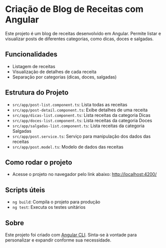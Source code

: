 # Criação de Blog de Receitas com Angular

Este projeto é um blog de receitas desenvolvido em Angular. Permite listar e visualizar posts de diferentes categorias, como dicas, doces e salgadas.

## Funcionalidades
- Listagem de receitas
- Visualização de detalhes de cada receita
- Separação por categorias (dicas, doces, salgadas)

## Estrutura do Projeto
- `src/app/post-list.component.ts`: Lista todas as receitas
- `src/app/post-detail.component.ts`: Exibe detalhes de uma receita
- `src/app/dicas-list.component.ts`: Lista receitas da categoria Dicas
- `src/app/doces-list.component.ts`: Lista receitas da categoria Doces
- `src/app/salgadas-list.component.ts`: Lista receitas da categoria Salgadas
- `src/app/post.service.ts`: Serviço para manipulação dos dados das receitas
- `src/app/post.model.ts`: Modelo de dados das receitas

## Como rodar o projeto

- Acesse o projeto no navegador pelo link abaixo:
[http://localhost:4200/](https://delightful-torrone-94b4ec.netlify.app/)

## Scripts úteis
- `ng build`: Compila o projeto para produção
- `ng test`: Executa os testes unitários

## Sobre
Este projeto foi criado com [Angular CLI](https://github.com/angular/angular-cli). Sinta-se à vontade para personalizar e expandir conforme sua necessidade.
